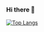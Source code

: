 ### Hi there 👋

[![Top Langs](https://github-readme-stats.vercel.app/api/top-langs/?username=putchom)](https://github.com/anuraghazra/github-readme-stats)

<!--
**putchom/putchom** is a ✨ _special_ ✨ repository because its `README.md` (this file) appears on your GitHub profile.

Here are some ideas to get you started:

- 🔭 I’m currently working on ...
- 🌱 I’m currently learning ...
- 👯 I’m looking to collaborate on ...
- 🤔 I’m looking for help with ...
- 💬 Ask me about ...
- 📫 How to reach me: ...
- 😄 Pronouns: ...
- ⚡ Fun fact: ...
-->
